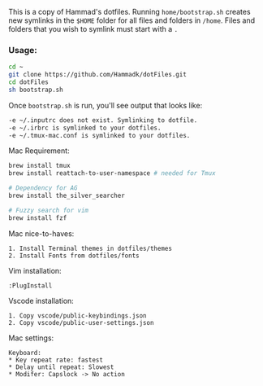 This is a copy of Hammad's dotfiles. Running `home/bootstrap.sh` creates new symlinks in the `$HOME` folder for all files and folders in `/home`. Files and folders that you wish to symlink must start with a `.`

### Usage:

``` sh
cd ~
git clone https://github.com/Hammadk/dotFiles.git
cd dotFiles
sh bootstrap.sh
```

Once `bootstrap.sh` is run, you'll see output that looks like:
``` sh
-e ~/.inputrc does not exist. Symlinking to dotfile.
-e ~/.irbrc is symlinked to your dotfiles.
-e ~/.tmux-mac.conf is symlinked to your dotfiles.
```

Mac Requirement:

``` sh
brew install tmux
brew install reattach-to-user-namespace # needed for Tmux

# Dependency for AG
brew install the_silver_searcher

# Fuzzy search for vim
brew install fzf
```

Mac nice-to-haves:
```
1. Install Terminal themes in dotfiles/themes
2. Install Fonts from dotfiles/fonts
```

Vim installation:
```
:PlugInstall
```

Vscode installation:
```
1. Copy vscode/public-keybindings.json
2. Copy vscode/public-user-settings.json
```

Mac settings:
```
Keyboard:
* Key repeat rate: fastest
* Delay until repeat: Slowest
* Modifer: Capslock -> No action
```
